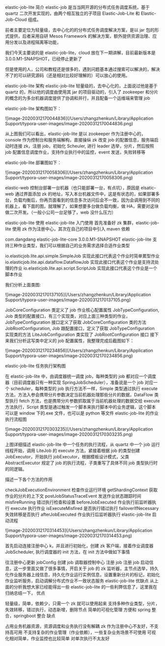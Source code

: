 elastic-job-lite 简介
elastic-job 是当当网开源的分布式任务调度系统，基于 quartz 二次开发实现的，由两个相互独立的子项目 Elastic-Job-Lite 和 Elastic-Job-Cloud 组成。

前者主要定位为轻量级，去中心化的的分布式任务调度解决方案，是以 jar 包的形式提供，后者采用自研 Mesos Framework 的解决方案，额外提供资源治理、应用分发以及进程隔离等功能，

我们今天主要说的是 elastic-job-lite，cloud 放在下一期讲解，目前最新版本是 3.0.0.M1-SNAPSHOT，已经停止更新了

但是使用的人，公司和教程还是很多的，遇到问题基本通过搜索可以解决的，解决不了的可以研究源码（还是相对比较好理解的）可以放心的使用。

elastic-job-lite 架构
elastic-job-lite 轻量级的，去中心化的，上面说过他是基于 quartz 的，所以他的调度由使用其 jar 的项目驱动的，引入了 zookeeper 和分片的概念的为多台机器调度提供了协调和并行，并且配备一个运维端来管理 job

elastic-job-lite 架构图如下：

![image-20200312170044836](/Users/zhangzhenkun/Library/Application Support/typora-user-images/image-20200312170044836.png)

从上图我们可以看出，elastic-job-lite 是以 zookeeper 作为注册中心的，console 作为控制台和服务端解构，直接操纵 zk 改变 job 的配置信息，服务端启动时连接 zk，注册 job，初始化 Scheuler, 进行 leader 选举，分片，然后按照 job 配置信息调度作业，支持作业执行中的监控，event 发送，失败转移等

elastic-job-lite 部署图如下：

![image-20200312170058306](/Users/zhangzhenkun/Library/Application Support/typora-user-images/image-20200312170058306.png)

elastic-web 控制台部署一台机器（也只能部署一台，有点坑），原因是 elsatic-web 通过界面添加 zk 的地址，写入本台机器文件中，这是有状态的，如果部署多台，负载均衡后，你再页面看到的信息多次访问后会不一致，因为会调用到不同的机器上，看下面的图，就理解了，如果想要多台做负载均衡，做 HA，需要对这块做二次开发。（一般小公司一台足够了，web 没什么压力）

elastic-job-lite 使用
elastic-job-lite 入门使用
首先准备好 zk 集群，elastic-job-lite 使用 zk 作为注册中心，其次在自己的项目中引入 maven 依赖

<dependency> 
    <groupId>com.dangdang</groupId> 
    <artifactId>elastic-job-lite-core</artifactId> 
    <version>3.0.0.M1-SNAPSHOT</version> 
</dependency>
elastic-job-lite 支持三种作业类型，我们可以根据自己的业务需求选择合适作业类型

io.elasticjob.lite.api.simple.SimpleJob 实现此接口代表这个作业时简单累型作业
io.elasticjob.lite.api.dataflow.DataflowJob 实现此接口代表这个作业是支持流处理的作业
io.elasticjob.lite.api.script.ScriptJob 实现此接口代表这个作业是一个脚本作业

我们分析上面类图:

![image-20200312170137105](/Users/zhangzhenkun/Library/Application Support/typora-user-images/image-20200312170137105.png)

JobCoreConfiguration 类定义了 job 作业核心配置属性
JobTypeConfiguration, Job 类型的配置接口，有三个实现类，对应上面三种类型的作业，JobTypeConfiguration 接口定义了获取 JobCoreConfiguration 类的方法
JobRootConfiguration, Job 跟配置接口，定义了获取 JobTypeConfiguration 实现类的方法
LiteJobConfiguration 类实现了 JobRootConfiguration 接口
接下来我们分析这写类中定义的 job 配置属性，我整理完成后截图如下：

![image-20200312170234856](/Users/zhangzhenkun/Library/Application Support/typora-user-images/image-20200312170234856.png)



elastic-job-lite 任务执行架构图



在 elastic-job-lite 中，由调度器统一调度 job，每种类型的 job 都对应一个调度器（目前调度器只有一种实现 SpringJobScheduler），准备说是一个 job 对应一个 scheduler，每种类型的 job 执行方法不一样，Simple 类型通过执行 execute 方法，方法入参会携带分片参数决定当前机器处理那些分片的数据，DataFlow 类型执行 fetch 方法，也是携带分片参数抓取属于当前机器处理的数据交给 execute 方法执行，Script 类型是通过触发一个脚本来执行脚本中的业务逻辑，这个脚本可以是 window 下的.exe 文件，也可以是 python 等文件
elastic-job-lite 的作业执行流程图

![image-20200312170303235](/Users/zhangzhenkun/Library/Application Support/typora-user-images/image-20200312170303235.png)

上图详细描述 elastic-job-lite 中一个任务的执行流程，从 quartz 中一个 job 运行线程开始，调用 LiteJob 的 execute 方法，紧接着根据 job 的类型创建 JobExecutor，开始执行 jobExecutor，根据模板设计模式，父类 AbstractExecutor 规定了 job 的执行流程，子类重写了具体不同 job 类型执行时的同逻辑。

描述一下各个方法的作用

checkJobExecutionEnvironment 检查作业运行环境
getShardingContext 获取作业的分片的上下文
postJobStatusTraceEvent 发送作业状态跟踪时间
misfireRunning 错过执行检查和设置
beforeJobExecuted 作业执行前监听器执行
execute 执行作业
isExecuteMisfired 是否执行错过执行
failoverIfNecessary 失效转移是否执行
afterJobExecuted 作业执行后监听器执行
elastic-job-lite 启动流程

![image-20200312170314453](/Users/zhangzhenkun/Library/Application Support/typora-user-images/image-20200312170314453.png)

首先启动连接注册中心 k，并且进行初始化，创建 zk 客户端，接着作业调度器 JobScheduler, 执行调度器的 init 方法，在 init 方法中做如下事情

往注册中心更新 jobConfig
创建 job 调取器控制中心
注册 job
注册 job 启动信息，这一步里面又做了很多事情，开启关于 job 的 zk 监听器，主节点选举，持久化作业服务器上线信息，持久化作业运行实例信息，设置重新分片的标记，初始化作业监听服务，启动调解分布式作业不一致状态服务
elastic-job-lite 优缺点
从上面的分析我想大家已经能得出一些 elastic-job-lite 的一些利弊信息了，这里我在归纳总结一下，
优点

轻量级，简单，依赖少，只需一个 zk 就可以使用起来
支持多种作业类型，分片，失效转移，错过执行，动态新增，删除节点
简单的可视化管理
方便和 spring 整合，springboot 整合
缺点

占用业务机器资源，资源调度和业务执行没有解耦
zk 作为注册中心不友好，不支持高可用
不支持复杂的作业管理（作业依赖），一些复杂业务场景不可使用
可视化相对简单，作业监控也比较简单
对单次执行不太友好